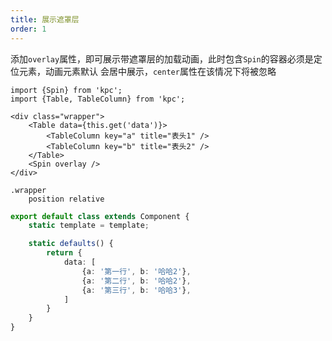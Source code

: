 ```yaml
---
title: 展示遮罩层
order: 1
---
```


添加`overlay`属性，即可展示带遮罩层的加载动画，此时包含`Spin`的容器必须是定位元素，动画元素默认
会居中展示，`center`属性在该情况下将被忽略

```vdt
import {Spin} from 'kpc';
import {Table, TableColumn} from 'kpc';

<div class="wrapper">
    <Table data={this.get('data')}>
        <TableColumn key="a" title="表头1" />
        <TableColumn key="b" title="表头2" />
    </Table>
    <Spin overlay />
</div>
```

```styl
.wrapper
    position relative
```

```ts
export default class extends Component {
    static template = template;

    static defaults() {
        return {
            data: [
                {a: '第一行', b: '哈哈2'}, 
                {a: '第二行', b: '哈哈2'},
                {a: '第三行', b: '哈哈3'},
            ]
        }
    }
}
```
